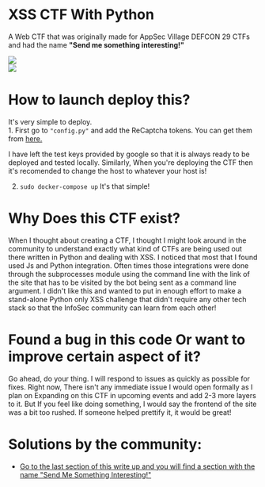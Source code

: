 # XSS CTF With Python
A Web CTF that was originally made for AppSec Village DEFCON 29 CTFs and had the name <b>"Send me something interesting!"</b>

<img src = "https://i.imgur.com/qsWsFf7.png" /><br>
<img src = "https://i.imgur.com/OyedNhN.png" />
<br>

<h1>How to launch deploy this?</h1>

<p>
  It's very simple to deploy.<br> 
  1. First go to <code>"config.py"</code> and add the ReCaptcha tokens. You can get them from <a href = "https://www.google.com/recaptcha/">here.</a><br>
  
  I have left the test keys provided by google so that it is always ready to be deployed and tested locally. Similarly, When you're deploying the CTF then it's recomended to
  change the host to whatever your host is!
  <br>
  
  2. <code>sudo docker-compose up</code> It's that simple!
</p>

<h1>Why Does this CTF exist?</h1>

<p>
  When I thought about creating a CTF, I thought I might look around in the community to understand exactly what kind of CTFs are being used out there written in Python
  and dealing with XSS. I noticed that most that I found used Js and Python integration. Often times those integrations were done through the subprocesses module using
  the command line with the link of the site that has to be visited by the bot being sent as a command line argument. I didn't like this and wanted to put in enough effort
  to make a stand-alone Python only XSS challenge that didn't require any other tech stack so that the InfoSec community can learn from each other!

</p>

<h1>Found a bug in this code Or want to improve certain aspect of it?</h1>

Go ahead, do your thing. I will respond to issues as quickly as possible for fixes. Right now, There isn't any immediate issue I would open formally as I plan on
Expanding on this CTF in upcoming events and add 2-3 more layers to it. But If you feel like doing something, I would say the frontend of the site was a bit too rushed.
If someone helped prettify it, it would be great!

<h1>Solutions by the community: </h1>

<ul>
  <li>
    <a href = "https://www.eivindarvesen.com/blog/2021/08/10/appsec-village-def-con-29-ctf-writeup">Go to the last section of this write up and you will find a section with the name "Send Me Something Interesting!"</a>
  </li>
</ul>

